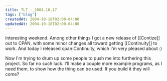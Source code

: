 ```yaml
---
title: TLT_-_2004.10.17
tags: ["blog"]
createdAt: 2004-10-18T02:00-04:00
updatedAt: 2004-10-18T02:00-04:00
---
```


Interesting weekend. Among other things I got a new release of [[Contize]] out to CPAN, with some minor changes all toward getting [[Continuity]] to work. And today I released cpan:Continuity, which I'm very pleased about :)

Now I'm trying to drum up some people to push me into furthering this project. So far no such luck. I'll make a couple more example programs, as I need them, to show how the thing can be used. If you build it they will come?

